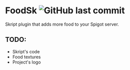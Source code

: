 # FoodSk ![GitHub last commit](https://img.shields.io/github/last-commit/PanIntegralus/FoodSk)
Skript plugin that adds more food to your Spigot server.

## TODO:
- Skript's code
- Food textures
- Project's logo

